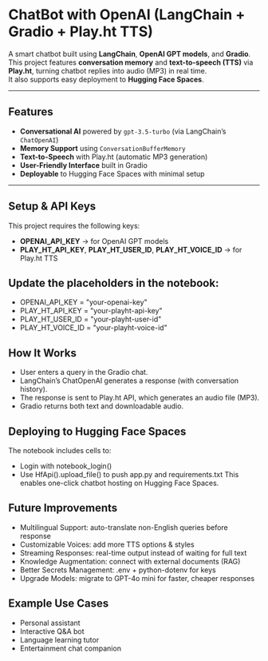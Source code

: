 # ChatBot with OpenAI (LangChain + Gradio + Play.ht TTS)

A smart chatbot built using **LangChain**, **OpenAI GPT models**, and **Gradio**.  
This project features **conversation memory** and **text-to-speech (TTS)** via **Play.ht**, turning chatbot replies into audio (MP3) in real time.  
It also supports easy deployment to **Hugging Face Spaces**.

---

## Features
-  **Conversational AI** powered by `gpt-3.5-turbo` (via LangChain’s `ChatOpenAI`)
-  **Memory Support** using `ConversationBufferMemory`
-  **Text-to-Speech** with Play.ht (automatic MP3 generation)
-  **User-Friendly Interface** built in Gradio
-  **Deployable** to Hugging Face Spaces with minimal setup


---

##  Setup & API Keys
This project requires the following keys:
- **OPENAI_API_KEY** → for OpenAI GPT models
- **PLAY_HT_API_KEY**, **PLAY_HT_USER_ID**, **PLAY_HT_VOICE_ID** → for Play.ht TTS

## Update the placeholders in the notebook:
- OPENAI_API_KEY = "your-openai-key"
- PLAY_HT_API_KEY = "your-playht-api-key"
- PLAY_HT_USER_ID = "your-playht-user-id"
- PLAY_HT_VOICE_ID = "your-playht-voice-id"

## How It Works
- User enters a query in the Gradio chat.
- LangChain’s ChatOpenAI generates a response (with conversation history).
- The response is sent to Play.ht API, which generates an audio file (MP3).
- Gradio returns both text and downloadable audio.

## Deploying to Hugging Face Spaces
The notebook includes cells to:
- Login with notebook_login()
- Use HfApi().upload_file() to push app.py and requirements.txt
This enables one-click chatbot hosting on Hugging Face Spaces.

## Future Improvements
- Multilingual Support: auto-translate non-English queries before response
- Customizable Voices: add more TTS options & styles
- Streaming Responses: real-time output instead of waiting for full text
- Knowledge Augmentation: connect with external documents (RAG)
- Better Secrets Management: .env + python-dotenv for keys
- Upgrade Models: migrate to GPT-4o mini for faster, cheaper responses

## Example Use Cases
- Personal assistant
- Interactive Q&A bot
- Language learning tutor
- Entertainment chat companion

